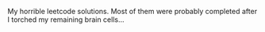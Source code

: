 My horrible leetcode solutions. Most of them were probably completed after I torched my remaining brain cells...
